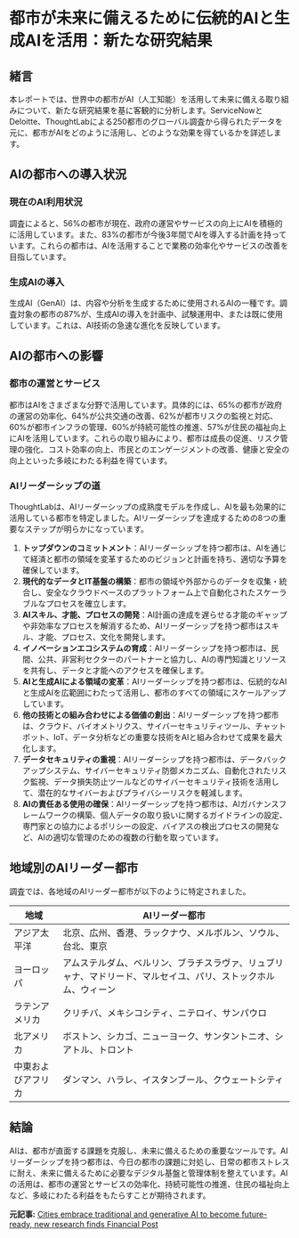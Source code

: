 # 都市が未来に備えるために伝統的AIと生成AIを活用：新たな研究結果

## 緒言

本レポートでは、世界中の都市がAI（人工知能）を活用して未来に備える取り組みについて、新たな研究結果を基に客観的に分析します。ServiceNowとDeloitte、ThoughtLabによる250都市のグローバル調査から得られたデータを元に、都市がAIをどのように活用し、どのような効果を得ているかを詳述します。

## AIの都市への導入状況

### 現在のAI利用状況

調査によると、56%の都市が現在、政府の運営やサービスの向上にAIを積極的に活用しています。また、83%の都市が今後3年間でAIを導入する計画を持っています。これらの都市は、AIを活用することで業務の効率化やサービスの改善を目指しています。

### 生成AIの導入

生成AI（GenAI）は、内容や分析を生成するために使用されるAIの一種です。調査対象の都市の87%が、生成AIの導入を計画中、試験運用中、または既に使用しています。これは、AI技術の急速な進化を反映しています。

## AIの都市への影響

### 都市の運営とサービス

都市はAIをさまざまな分野で活用しています。具体的には、65%の都市が政府の運営の効率化、64%が公共交通の改善、62%が都市リスクの監視と対応、60%が都市インフラの管理、60%が持続可能性の推進、57%が住民の福祉向上にAIを活用しています。これらの取り組みにより、都市は成長の促進、リスク管理の強化、コスト効率の向上、市民とのエンゲージメントの改善、健康と安全の向上といった多岐にわたる利益を得ています。

### AIリーダーシップの道

ThoughtLabは、AIリーダーシップの成熟度モデルを作成し、AIを最も効果的に活用している都市を特定しました。AIリーダーシップを達成するための8つの重要なステップが明らかになっています。

1. **トップダウンのコミットメント**：AIリーダーシップを持つ都市は、AIを通じて経済と都市の領域を変革するためのビジョンと計画を持ち、適切な予算を確保しています。
2. **現代的なデータとIT基盤の構築**：都市の領域や外部からのデータを収集・統合し、安全なクラウドベースのプラットフォーム上で自動化されたスケーラブルなプロセスを確立します。
3. **AIスキル、才能、プロセスの開発**：AI計画の達成を遅らせる才能のギャップや非効率なプロセスを解消するため、AIリーダーシップを持つ都市はスキル、才能、プロセス、文化を開発します。
4. **イノベーションエコシステムの育成**：AIリーダーシップを持つ都市は、民間、公共、非営利セクターのパートナーと協力し、AIの専門知識とリソースを共有し、データと才能へのアクセスを確保します。
5. **AIと生成AIによる領域の変革**：AIリーダーシップを持つ都市は、伝統的なAIと生成AIを広範囲にわたって活用し、都市のすべての領域にスケールアップしています。
6. **他の技術との組み合わせによる価値の創出**：AIリーダーシップを持つ都市は、クラウド、バイオメトリクス、サイバーセキュリティツール、チャットボット、IoT、データ分析などの重要な技術をAIと組み合わせて成果を最大化します。
7. **データセキュリティの重視**：AIリーダーシップを持つ都市は、データバックアップシステム、サイバーセキュリティ防御メカニズム、自動化されたリスク監視、データ損失防止ツールなどのサイバーセキュリティ技術を活用して、潜在的なサイバーおよびプライバシーリスクを軽減します。
8. **AIの責任ある使用の確保**：AIリーダーシップを持つ都市は、AIガバナンスフレームワークの構築、個人データの取り扱いに関するガイドラインの設定、専門家との協力によるポリシーの設定、バイアスの検出プロセスの開発など、AIの適切な管理のための複数の行動を取っています。

## 地域別のAIリーダー都市

調査では、各地域のAIリーダー都市が以下のように特定されました。

| 地域 | AIリーダー都市 |
|------|----------------|
| アジア太平洋 | 北京、広州、香港、ラックナウ、メルボルン、ソウル、台北、東京 |
| ヨーロッパ | アムステルダム、ベルリン、ブラチスラヴァ、リュブリャナ、マドリード、マルセイユ、パリ、ストックホルム、ウィーン |
| ラテンアメリカ | クリチバ、メキシコシティ、ニテロイ、サンパウロ |
| 北アメリカ | ボストン、シカゴ、ニューヨーク、サンタントニオ、シアトル、トロント |
| 中東およびアフリカ | ダンマン、ハラレ、イスタンブール、クウェートシティ |

## 結論

AIは、都市が直面する課題を克服し、未来に備えるための重要なツールです。AIリーダーシップを持つ都市は、今日の都市の課題に対処し、日常の都市ストレスに耐え、未来に備えるために必要なデジタル基盤と管理体制を整えています。AIの活用は、都市の運営とサービスの効率化、持続可能性の推進、住民の福祉向上など、多岐にわたる利益をもたらすことが期待されます。

**元記事:** [Cities embrace traditional and generative AI to become future-ready, new research finds Financial Post](https://financialpost.com/pmn/business-wire-news-releases-pmn/cities-embrace-traditional-and-generative-ai-to-become-future-ready-new-research-finds)